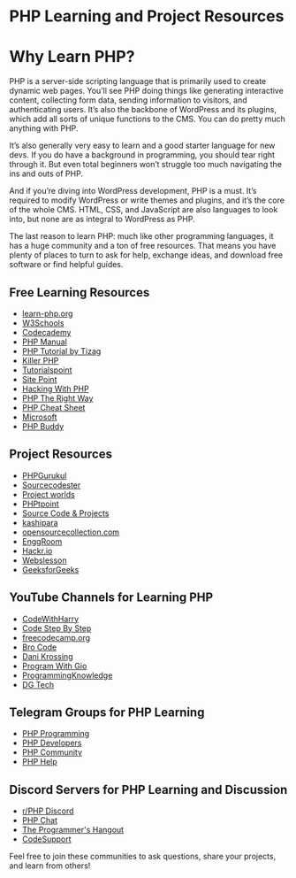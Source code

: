 # PHP Learning and Project Resources

# Why Learn PHP?
PHP is a server-side scripting language that is primarily used to create dynamic web pages. You’ll see PHP doing things like generating interactive content, collecting form data, sending information to visitors, and authenticating users. It’s also the backbone of WordPress and its plugins, which add all sorts of unique functions to the CMS. You can do pretty much anything with PHP.

It’s also generally very easy to learn and a good starter language for new devs. If you do have a background in programming, you should tear right through it. But even total beginners won’t struggle too much navigating the ins and outs of PHP.

And if you’re diving into WordPress development, PHP is a must. It’s required to modify WordPress or write themes and plugins, and it’s the core of the whole CMS. HTML, CSS, and JavaScript are also languages to look into, but none are as integral to WordPress as PHP.

The last reason to learn PHP: much like other programming languages, it has a huge community and a ton of free resources. That means you have plenty of places to turn to ask for help, exchange ideas, and download free software or find helpful guides.

## Free Learning Resources
- [learn-php.org](https://www.learn-php.org/)
- [W3Schools](https://www.w3schools.com/php/)
- [Codecademy](https://www.codecademy.com/learn/paths/php-skill)
- [PHP Manual](https://www.php.net/manual/en/index.php)
- [PHP Tutorial by Tizag](http://tizag.com/phpT/)
- [Killer PHP](https://www.killerphp.com/tutorials/object-oriented-php/)
- [Tutorialspoint](https://www.tutorialspoint.com/php/index.htm)
- [Site Point](https://www.sitepoint.com/php/)
- [Hacking With PHP](http://www.hackingwithphp.com/)
- [PHP The Right Way](https://phptherightway.com/)
- [PHP Cheat Sheet](https://phpcheatsheets.com/)
- [Microsoft](https://learn.microsoft.com/en-us/azure/app-service/quickstart-php?tabs=cli&pivots=platform-linux)
- [PHP Buddy](https://www.phpbuddy.com/)

## Project Resources
- [PHPGurukul](https://phpgurukul.com/php-projects-free-downloads/)
- [Sourcecodester](https://www.sourcecodester.com/php-project)
- [Project worlds](https://projectworlds.in/free-projects/php-projects/)
- [PHPtpoint](https://www.phptpoint.com/projects/)
- [Source Code & Projects](https://code-projects.org/c/languages/project/phpprojects/)
- [kashipara](https://www.kashipara.com/project/projectphp.php)
- [opensourcecollection.com](https://opensourcecollection.com/php-projects)
- [EnggRoom](https://www.enggroom.com/PHP%20Project/Free%20Download%20PHP%20Project.htm)
- [Hackr.io](https://hackr.io/blog/php-projects)
- [Webslesson](https://www.webslesson.info/p/download-php-project-with-source-code.html)
- [GeeksforGeeks](https://www.geeksforgeeks.org/php-projects/)

## YouTube Channels for Learning PHP
- [CodeWithHarry](https://youtube.com/playlist?list=PLu0W_9lII9aikXkRE0WxDt1vozo3hnmtR&si=OjJO8Rieq0tKKHfA)
- [Code Step By Step](https://youtube.com/playlist?list=PL8p2I9GklV44cSOlKzB_0TrzxEgwfvicK&si=oSMCKQ3ODvz3x0r0)
- [freecodecamp.org](https://youtu.be/OK_JCtrrv-c?si=P4xSbbm-jbgmM5WD)
- [Bro Code](https://youtu.be/zZ6vybT1HQs?si=gEqNboAIvvEEk625)
- [Dani Krossing](https://youtube.com/playlist?list=PL0eyrZgxdwhwwQQZA79OzYwl5ewA7HQih&si=VBrOgiJBIwtC69ZM)
- [Program With Gio](https://youtube.com/playlist?list=PLr3d3QYzkw2xabQRUpcZ_IBk9W50M9pe-&si=egUGNzMcGg8gP2r7)
- [ProgrammingKnowledge](https://youtube.com/playlist?list=PLS1QulWo1RIZc4GM_E04HCPEd_xpcaQgg&si=_HYtXPAs_cJZkYbt)
- [DG Tech](https://youtube.com/playlist?list=PLRvH37iEcMFHaXl7OPCZcZrLiIVKKUZ49&si=vewT2L-_-csAa1sg)

## Telegram Groups for PHP Learning
- [PHP Programming](https://t.me/phpprogramming)
- [PHP Developers](https://t.me/php_dev)
- [PHP Community](https://t.me/phpcommunity)
- [PHP Help](https://t.me/phphelp)

## Discord Servers for PHP Learning and Discussion
- [r/PHP Discord](https://discord.gg/php)
- [PHP Chat](https://discord.gg/4D3F4Wp)
- [The Programmer's Hangout](https://discord.gg/programming)
- [CodeSupport](https://discord.gg/CodeSupport)

Feel free to join these communities to ask questions, share your projects, and learn from others!
